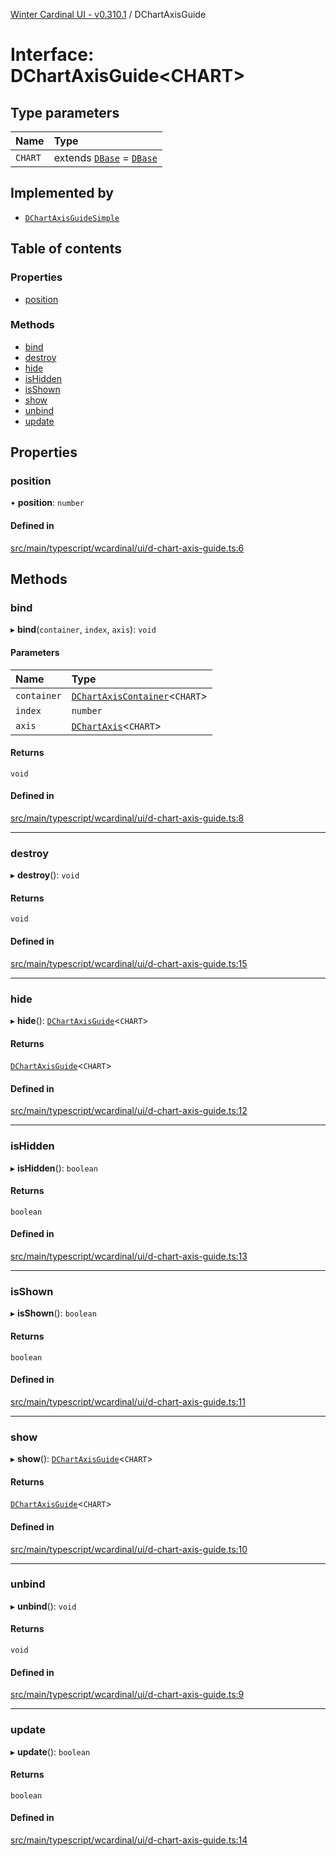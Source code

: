 [Winter Cardinal UI - v0.310.1](../index.md) / DChartAxisGuide

# Interface: DChartAxisGuide<CHART\>

## Type parameters

| Name | Type |
| :------ | :------ |
| `CHART` | extends [`DBase`](../classes/DBase.md) = [`DBase`](../classes/DBase.md) |

## Implemented by

- [`DChartAxisGuideSimple`](../classes/DChartAxisGuideSimple.md)

## Table of contents

### Properties

- [position](DChartAxisGuide.md#position)

### Methods

- [bind](DChartAxisGuide.md#bind)
- [destroy](DChartAxisGuide.md#destroy)
- [hide](DChartAxisGuide.md#hide)
- [isHidden](DChartAxisGuide.md#ishidden)
- [isShown](DChartAxisGuide.md#isshown)
- [show](DChartAxisGuide.md#show)
- [unbind](DChartAxisGuide.md#unbind)
- [update](DChartAxisGuide.md#update)

## Properties

### position

• **position**: `number`

#### Defined in

[src/main/typescript/wcardinal/ui/d-chart-axis-guide.ts:6](https://github.com/winter-cardinal/winter-cardinal-ui/blob/v0.310.1/src/main/typescript/wcardinal/ui/d-chart-axis-guide.ts#L6)

## Methods

### bind

▸ **bind**(`container`, `index`, `axis`): `void`

#### Parameters

| Name | Type |
| :------ | :------ |
| `container` | [`DChartAxisContainer`](DChartAxisContainer.md)<`CHART`\> |
| `index` | `number` |
| `axis` | [`DChartAxis`](DChartAxis.md)<`CHART`\> |

#### Returns

`void`

#### Defined in

[src/main/typescript/wcardinal/ui/d-chart-axis-guide.ts:8](https://github.com/winter-cardinal/winter-cardinal-ui/blob/v0.310.1/src/main/typescript/wcardinal/ui/d-chart-axis-guide.ts#L8)

___

### destroy

▸ **destroy**(): `void`

#### Returns

`void`

#### Defined in

[src/main/typescript/wcardinal/ui/d-chart-axis-guide.ts:15](https://github.com/winter-cardinal/winter-cardinal-ui/blob/v0.310.1/src/main/typescript/wcardinal/ui/d-chart-axis-guide.ts#L15)

___

### hide

▸ **hide**(): [`DChartAxisGuide`](DChartAxisGuide.md)<`CHART`\>

#### Returns

[`DChartAxisGuide`](DChartAxisGuide.md)<`CHART`\>

#### Defined in

[src/main/typescript/wcardinal/ui/d-chart-axis-guide.ts:12](https://github.com/winter-cardinal/winter-cardinal-ui/blob/v0.310.1/src/main/typescript/wcardinal/ui/d-chart-axis-guide.ts#L12)

___

### isHidden

▸ **isHidden**(): `boolean`

#### Returns

`boolean`

#### Defined in

[src/main/typescript/wcardinal/ui/d-chart-axis-guide.ts:13](https://github.com/winter-cardinal/winter-cardinal-ui/blob/v0.310.1/src/main/typescript/wcardinal/ui/d-chart-axis-guide.ts#L13)

___

### isShown

▸ **isShown**(): `boolean`

#### Returns

`boolean`

#### Defined in

[src/main/typescript/wcardinal/ui/d-chart-axis-guide.ts:11](https://github.com/winter-cardinal/winter-cardinal-ui/blob/v0.310.1/src/main/typescript/wcardinal/ui/d-chart-axis-guide.ts#L11)

___

### show

▸ **show**(): [`DChartAxisGuide`](DChartAxisGuide.md)<`CHART`\>

#### Returns

[`DChartAxisGuide`](DChartAxisGuide.md)<`CHART`\>

#### Defined in

[src/main/typescript/wcardinal/ui/d-chart-axis-guide.ts:10](https://github.com/winter-cardinal/winter-cardinal-ui/blob/v0.310.1/src/main/typescript/wcardinal/ui/d-chart-axis-guide.ts#L10)

___

### unbind

▸ **unbind**(): `void`

#### Returns

`void`

#### Defined in

[src/main/typescript/wcardinal/ui/d-chart-axis-guide.ts:9](https://github.com/winter-cardinal/winter-cardinal-ui/blob/v0.310.1/src/main/typescript/wcardinal/ui/d-chart-axis-guide.ts#L9)

___

### update

▸ **update**(): `boolean`

#### Returns

`boolean`

#### Defined in

[src/main/typescript/wcardinal/ui/d-chart-axis-guide.ts:14](https://github.com/winter-cardinal/winter-cardinal-ui/blob/v0.310.1/src/main/typescript/wcardinal/ui/d-chart-axis-guide.ts#L14)
